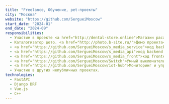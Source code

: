 ```yaml
---
title: "Freelance, Обучение, pet-проекты"
city: "Москва"
website: "https://github.com/SergueiMoscow"
start_date: "2024-01"
end_date: "2024-09"
responsibilities:
  - Участие в проекте <a href="http://dental-store.online">Магазин расходников для стоматологий</a> - <a href="https://github.com/a-krasilskaya/dentalstore">код</a>
  - Каталогизатор фото. <a href="http://photo.b-site.ru/">Демо проекта</a> 
  - <a href="https://github.com/SergueiMoscow/s_media_service">код backend сервиса (FastAPI)</a>
  - <a href="https://github.com/SergueiMoscow/s_media_api">код backend API (Django DRF)</a>
  - <a href="https://github.com/SergueiMoscow/s_media_front">код frontend (Vue JS)</a>
  - <a href="https://github.com/SergueiMoscow/Switch">Умный выключатель - прошивка для ESP8266  (C++)</a>
  - <a href="https://github.com/SergueiMoscow/iot-hub">Мониторинг и управление умными устройствами с прошивкой Switch -  (FastAPI)</a>
  - Участие в других непубличных проектах.
technologies:
  - FastAPI
  - Django DRF
  - Vue.js
  - C++
---
```

